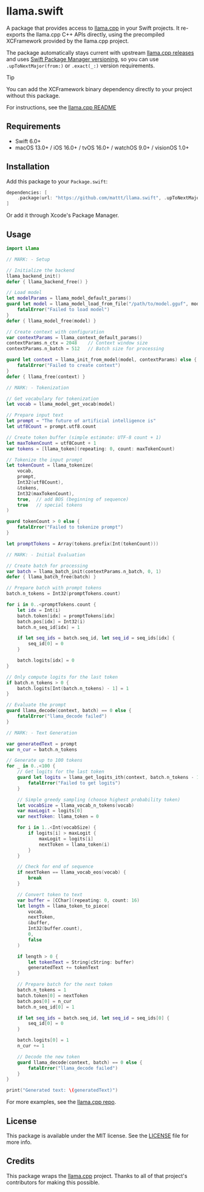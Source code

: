 # llama.swift

A package that provides access to
[llama.cpp](https://github.com/ggml-org/llama.cpp)
in your Swift projects.
It re-exports the llama.cpp C++ APIs directly,
using the precompiled XCFramework provided by the llama.cpp project.

The package automatically stays current with upstream
[llama.cpp releases](https://github.com/ggml-org/llama.cpp/releases/)
and uses [Swift Package Manager versioning](https://docs.swift.org/swiftpm/documentation/packagemanagerdocs/addingdependencies#Constraining-dependency-versions),
so you can use `.upToNextMajor(from:)` or `.exact(_:)` version requirements.

> [!TIP]
> You can add the XCFramework binary dependency directly to your project
> without this package.
>
> For instructions,
> see the [llama.cpp README](https://github.com/ggml-org/llama.cpp?tab=readme-ov-file#xcframework)

## Requirements

- Swift 6.0+
- macOS 13.0+ / iOS 16.0+ / tvOS 16.0+ / watchOS 9.0+ / visionOS 1.0+

## Installation

Add this package to your `Package.swift`:

```swift
dependencies: [
    .package(url: "https://github.com/mattt/llama.swift", .upToNextMajor(from: "1.6904.0"))
]
```

Or add it through Xcode's Package Manager.

## Usage

```swift
import Llama

// MARK: - Setup

// Initialize the backend
llama_backend_init()
defer { llama_backend_free() }

// Load model
let modelParams = llama_model_default_params()
guard let model = llama_model_load_from_file("/path/to/model.gguf", modelParams) else {
    fatalError("Failed to load model")
}
defer { llama_model_free(model) }

// Create context with configuration
var contextParams = llama_context_default_params()
contextParams.n_ctx = 2048    // Context window size
contextParams.n_batch = 512   // Batch size for processing

guard let context = llama_init_from_model(model, contextParams) else {
    fatalError("Failed to create context")
}
defer { llama_free(context) }

// MARK: - Tokenization

// Get vocabulary for tokenization
let vocab = llama_model_get_vocab(model)

// Prepare input text
let prompt = "The future of artificial intelligence is"
let utf8Count = prompt.utf8.count

// Create token buffer (simple estimate: UTF-8 count + 1)
let maxTokenCount = utf8Count + 1
var tokens = [llama_token](repeating: 0, count: maxTokenCount)

// Tokenize the input prompt
let tokenCount = llama_tokenize(
    vocab,
    prompt,
    Int32(utf8Count),
    &tokens,
    Int32(maxTokenCount),
    true,  // add BOS (beginning of sequence)
    true   // special tokens
)

guard tokenCount > 0 else {
    fatalError("Failed to tokenize prompt")
}

let promptTokens = Array(tokens.prefix(Int(tokenCount)))

// MARK: - Initial Evaluation

// Create batch for processing
var batch = llama_batch_init(contextParams.n_batch, 0, 1)
defer { llama_batch_free(batch) }

// Prepare batch with prompt tokens
batch.n_tokens = Int32(promptTokens.count)

for i in 0..<promptTokens.count {
    let idx = Int(i)
    batch.token[idx] = promptTokens[idx]
    batch.pos[idx] = Int32(i)
    batch.n_seq_id[idx] = 1

    if let seq_ids = batch.seq_id, let seq_id = seq_ids[idx] {
        seq_id[0] = 0
    }

    batch.logits[idx] = 0
}

// Only compute logits for the last token
if batch.n_tokens > 0 {
    batch.logits[Int(batch.n_tokens) - 1] = 1
}

// Evaluate the prompt
guard llama_decode(context, batch) == 0 else {
    fatalError("llama_decode failed")
}

// MARK: - Text Generation

var generatedText = prompt
var n_cur = batch.n_tokens

// Generate up to 100 tokens
for _ in 0..<100 {
    // Get logits for the last token
    guard let logits = llama_get_logits_ith(context, batch.n_tokens - 1) else {
        fatalError("Failed to get logits")
    }

    // Simple greedy sampling (choose highest probability token)
    let vocabSize = llama_vocab_n_tokens(vocab)
    var maxLogit = logits[0]
    var nextToken: llama_token = 0

    for i in 1..<Int(vocabSize) {
        if logits[i] > maxLogit {
            maxLogit = logits[i]
            nextToken = llama_token(i)
        }
    }

    // Check for end of sequence
    if nextToken == llama_vocab_eos(vocab) {
        break
    }

    // Convert token to text
    var buffer = [CChar](repeating: 0, count: 16)
    let length = llama_token_to_piece(
        vocab,
        nextToken,
        &buffer,
        Int32(buffer.count),
        0,
        false
    )

    if length > 0 {
        let tokenText = String(cString: buffer)
        generatedText += tokenText
    }

    // Prepare batch for the next token
    batch.n_tokens = 1
    batch.token[0] = nextToken
    batch.pos[0] = n_cur
    batch.n_seq_id[0] = 1

    if let seq_ids = batch.seq_id, let seq_id = seq_ids[0] {
        seq_id[0] = 0
    }

    batch.logits[0] = 1
    n_cur += 1

    // Decode the new token
    guard llama_decode(context, batch) == 0 else {
        fatalError("llama_decode failed")
    }
}

print("Generated text: \(generatedText)")
```

For more examples,
see the [llama.cpp repo](https://github.com/ggml-org/llama.cpp/tree/master/examples/batched.swift).

## License

This package is available under the MIT license.
See the [LICENSE](LICENSE.md) file for more info.

## Credits

This package wraps the [llama.cpp](https://github.com/ggml-org/llama.cpp) project.
Thanks to all of that project's contributors for making this possible.
